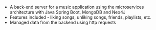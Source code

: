 
-  A back-end server for a music application using the microservices architecture with
Java Spring Boot, MongoDB and Neo4J
- Features included - liking songs, unliking songs, friends,
playlists, etc.
- Managed data from the backend using http requests
